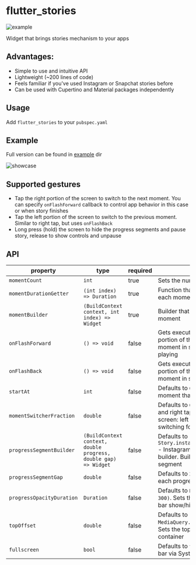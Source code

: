 # flutter_stories

![example](https://raw.githubusercontent.com/vanelizarov/flutter_stories/master/logo.png)

Widget that brings stories mechanism to your apps

## Advantages:
  - Simple to use and intuitive API
  - Lightweight (~200 lines of code)
  - Feels familiar if you've used Instagram or Snapchat stories before
  - Can be used with Cupertino and Material packages independently

## Usage

Add `flutter_stories` to your `pubspec.yaml`

## Example

Full version can be found in [example](https://github.com/vanelizarov/flutter_stories/tree/master/example) dir

![showcase](https://raw.githubusercontent.com/vanelizarov/flutter_stories/master/showcase.gif)


## Supported gestures

- Tap the right portion of the screen to switch to the next moment. You can specify `onFlashForward` callback to control app behavior in this case or when story finishes
- Tap the left portion of the screen to switch to the previous moment. Similar to right tap, but uses `onFlashBack`
- Long press (hold) the screen to hide the progress segments and pause story, release to show controls and unpause

## API

| property                  | type                                                            | required | description                                                                                                                                 |
| ------------------------- | --------------------------------------------------------------- | -------- | ------------------------------------------------------------------------------------------------------------------------------------------- |
| `momentCount`             | `int`                                                           | true     | Sets the number of moments in story                                                                                                         |
| `momentDurationGetter`    | `(int index) => Duration`                                       | true     | Function that must return Duration for each moment                                                                                          |
| `momentBuilder`           | `(BuildContext context, int index) => Widget`                   | true     | Builder that gets executed for each moment                                                                                                  |
| `onFlashForward`          | `() => void`                                                    | false    | Gets executed when user taps the right portion of the screen on the last moment in story or when story finishes playing                     |
| `onFlashBack`             | `() => void`                                                    | false    | Gets executed when user taps the left portion of the screen on the first moment in story                                                    |
| `startAt`                 | `int`                                                           | false    | Defaults to `0`. Sets the index of the first moment that will be displayed                                                                  |
| `momentSwitcherFraction`  | `double`                                                        | false    | Defaults to `0.33`. `sets the ratio of left and right tappable portions of the screen: left for switching back, right for switching forward |
| `progressSegmentBuilder`  | `(BuildContext context, double progress, double gap) => Widget` | false    | Defaults to `Story.instagramProgressSegmentBuilder` - Instagram-like minimalistic segment builder. Builder for each progress segment        |
| `progressSegmentGap`      | `double`                                                        | false    | Defaults to `2.0`. Sets the gap between each progress segment                                                                               |
| `progressOpacityDuration` | `Duration`                                                      | false    | Defaults to `Duration(milliseconds: 300)`. Sets the duration for the progress bar show/hide animation                                       |
| `topOffset`               | `double`                                                        | false    | Defaults to `MediaQuery.of(context).padding.top`. Sets the top offset of progress container                                                 |
| `fullscreen`              | `bool`                                                          | false    | Defaults to `true`. If true hides the status bar via SystemChrome service                                                                   |
